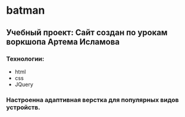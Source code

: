 # batman
## Учебный проект: Сайт создан по урокам воркшопа Артема Исламова
### Технологии:
- html 
- css 
- JQuery
### Настроенна адаптивная верстка для популярных видов устройств.

